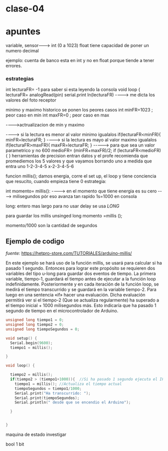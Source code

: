 # clase-04

# apuntes

variable, sensor---> int (0 a 1023)
float tiene capacidad de poner un numero decimal

ejemplo:
cuenta de banco esta en int y no en float porque tiende a tener errores.

### estrategias

int lecturaFR= -1
para saber si esta leyendo la consola
void loop {
lecturaFR= analogRead(pin)
serial.print ln(lecturaFR) ----> me dicta los valores del foto receptor

minimo y maximo historico
se ponen los peores casos
int minFR=1023 ; peor caso en min
int maxFR=0 ; peor caso en max

---->actrualizacion de min y maximo

----> si la lectura es menor al valor minimo igualalos
if(lecturaFR<minFR){
minFR=lecturaFR;
}
----> si la lectura es mayo al valor maximo igualalos
if(lecturaFR>maxFR){
maxFR=lecturaFR;
}
-----> para que sea un valor parametrico y no 600
medioFR= (minFR+maxFR)/2;
if (lecturaFR<medioFR){
}
herramientas de precision
entran datos y el profe recomienda que promediemos los 5 valores y que vayamos borrando uno a medida que entra uno
1-2-3-4-5
x-2-3-4-5-6

funcion millis();
damos energia, corre el set up, el loop y tiene conciencia que resucito, cuando empieza tiene 0
estrategia:

int momento= millis():
----> en el momento que tiene energia es su cero
----> milisegundos pór eso avanza tan rapido 1s=1000 en consola

long: entero mas largo
para no usar delay se usa _LONG_

para guardar los millis
unsinged long momento =millis ();

momento/1000 son la cantidad de segundos

## Ejemplo de codigo

_fuente:_ https://hetpro-store.com/TUTORIALES/arduino-millis/

En este ejemplo se hará uso de la función millis, se usará para calcular si ha pasado 1 segundo. Entonces para lograr este propósito se requieren dos variables del tipo u-long para guardar dos eventos de tiempo. La primera variable, tiempo-1, guardará el tiempo antes de ejecutar a la función loop indefinidamente. Posteriormente y en cada iteración de la función loop, se medirá el tiempo transcurrido y se guardará en la variable tiempo-2. Para luego en una sentencia «if» hacer una evaluación. Dicha evaluación permitirá ver si el tiempo-2 (Que se actualiza regularmente) ha superado a el tiempo inicial + 1000 milisegundos más. Esto indicaría que ha pasado 1 segundo de tiempo en el microcontrolador de Arduino.

```cpp
unsigned long tiempo1 = 0;
unsigned long tiempo2 = 0;
unsigned long tiempoSegundos = 0;

void setup() {
  Serial.begin(9600);
  tiempo1 = millis();

}

void loop() {

  tiempo2 = millis();
  if(tiempo2 > (tiempo1+1000)){  //Si ha pasado 1 segundo ejecuta el IF
    tiempo1 = millis(); //Actualiza el tiempo actual
    tiempoSegundos = tiempo1/1000;
    Serial.print("Ha transcurrido: ");
    Serial.print(tiempoSegundos);
    Serial.println(" desde que se encendio el Arduino");

  }


}
```

maquina de estado investigar

bool 1 bit
